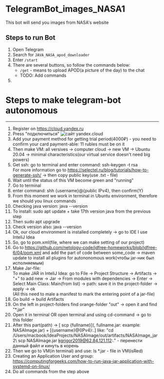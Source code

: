 # TelegramBot_images_NASA1
This bot will send you images from NASA's website

## Steps to run Bot
1. Open Telegram
2. Search for `JAVA_NASA_apod_downloader`
3. Enter `/start`
4. There are several buttons, so follow the commands below:
   - `/get` - means to upload APOD(a picture of the day) to the chat
   - TODO: Add commands 
6. 

# Steps to make telegram-bot autonomous 
---
1) Register on https://cloud.yandex.ru
2) Press "подключиться"
![сайт yandex.cloud](https://github.com/gr1shan1a/TelegramBot_images_NASA1/raw/main/Users/macbook/Documents/GitHub/TelegramBot_images_NASA1/screanshot.png)
3) Add your payment method for getting trial period(4000₽) - you need to confirm your card payment-able: 11 rubles must be on it
4) Then make VM: all versives -> computer cloud -> new VM -> Ubuntu 20.04 -> minimal characteristics(our virtual service doesn't need big powers)
5) Get ssh: go to terminal and enter command: ssh-keygen -t rsa
<br/> For more information go to https://selectel.ru/blog/tutorials/how-to-generate-ssh/ -> then copy public key(use .txt - file)
6) Wait until the status of this VM become green and "running"
7) Go to terminal
8) enter command: shh {username}@{public IPv4}, then confirm(Y)
9) From this moment we work in terminal in Ubuntu environment, therefore we should you linux commands
10) Checking java version:   java --version
11) To install: sudo apt update + take 17th version java from the previous step
12) Then sudo apt upgrade
13) Check version also: java --version
14) Ok, our cloud environment is installed completely -> go to IDE
I use InteliJ Idea
15) So, go to pom.xml(file, where we can make setting of our project)
16) Go to https://github.com/netology-code/jdfree-homeworks/blob/jdfree-6/04/pom.xml and add the part of code between <build>some_code</build> -> maven update to install all plugins for autononomous work(чтобы jar-ник был исполняемым)
17) Make Jar-file:
<br/> To make JAR in InteliJ Idea: go to File -> Project Structure -> Artifacts -> "+" to add new -> Jar -> From modules with dependencies -> Enter -> Select Main Class: Main(from list) -> path: save it in the project-folder -> apply -> ok
<br/> (All this need to male a manifest to mark the entering point of a jar-file)
18) Go build -> build Artifacts
19) On the left in project-folders find orange-folder "out" -> open it and find "*.jar"
20) Open it in terminal OR open terminal and using cd-command -> go to this folder
21) After this part(path) -> [ scp {fullname}](, fullname.jar: example: NASAImage.jar) + [{username}@{IPv4}:.]
like: "cd /Users/macbook/IdeaProjects/NASAImage/out/artifacts/NASAImage_jar2\ scp NASAImage.jar kgrigor2019@62.84.121.112:." - перенести данный файл и кинуть в корень
22) Then we go to VM(in terminal) and use: ls    *.jar - file in VM(isRed)
23) Creating an Application User and group: https://computingforgeeks.com/how-to-run-java-jar-application-with-systemd-on-linux/
24) Do all commands from the step above
